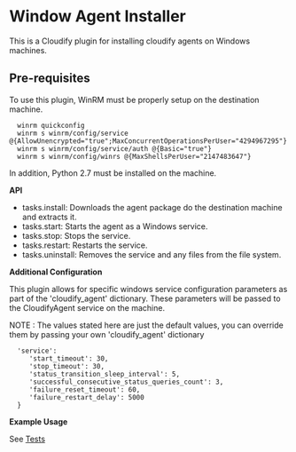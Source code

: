 Window Agent Installer
======================

This is a Cloudify plugin for installing cloudify agents on Windows machines.

## Pre-requisites

To use this plugin, WinRM must be properly setup on the destination machine.

      winrm quickconfig
      winrm s winrm/config/service @{AllowUnencrypted="true";MaxConcurrentOperationsPerUser="4294967295"}
      winrm s winrm/config/service/auth @{Basic="true"}
      winrm s winrm/config/winrs @{MaxShellsPerUser="2147483647"}

In addition, Python 2.7 must be installed on the machine.

**API**

- tasks.install: Downloads the agent package do the destination machine and extracts it.
- tasks.start: Starts the agent as a Windows service.
- tasks.stop: Stops the service.
- tasks.restart: Restarts the service.
- tasks.uninstall: Removes the service and any files from the file system.

**Additional Configuration**

This plugin allows for specific windows service configuration parameters as part of the 'cloudify_agent' dictionary.
These parameters will be passed to the CloudifyAgent service on the machine.

NOTE : The values stated here are just the default values, you can override them by passing your own 'cloudify_agent'
 dictionary

      'service':
         'start_timeout': 30,
         'stop_timeout': 30,
         'status_transition_sleep_interval': 5,
         'successful_consecutive_status_queries_count': 3,
         'failure_reset_timeout': 60,
         'failure_restart_delay': 5000
      }

**Example Usage**

See [Tests](windows_agent_installer/tests/test_tasks.py)


